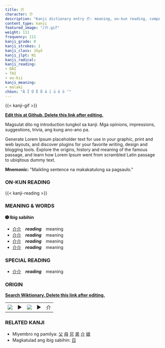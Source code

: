 ```yaml
---
title: 介
character: 介
description: "Kanji dictionary entry 介: meaning, on-kun reading, compounds, origin, related kanji"
content_type: kanji
featured_image: "/介.gif"
weight: 111
frequency: 111
kanji_grade: 0
kanji_strokes: 1
kanji_class: Jōyō
kanji_jlpt: N1
kanji_radical: 
kanji_reading: 
- DAI
- TAI
- oo-kii
kanji_meaning:
- malaki
chōon: "Ā Ī Ū Ē Ō ā ī ū ē ō ’"
---
```

[//]: # (Don't edit the line below. Kanji animated GIF code is automatically generated.)
{{< kanji-gif >}}

[//]: # (Edit below this line.)

**[Edit this at Github. Delete this link after editing.](https://github.com/tim0g/tim/tree/main/content/kanji/介/index.md)**

Magsulat dito ng introduction tungkol sa kanji. Mga opinions, impressions, suggestions, trivia, ang kung ano-ano pa.

Generate Lorem Ipsum placeholder text for use in your graphic, print and web layouts, and discover plugins for your favorite writing, design and blogging tools. Explore the origins, history and meaning of the famous passage, and learn how Lorem Ipsum went from scrambled Latin passage to ubiqitous dummy text.
 
**Mnemonic:** "Maikling sentence na makakatulong sa pagsaulo."

### ON-KUN READING

[//]: # (Don't edit the line below. ON-KUN READING code is automatically generated.)
{{< kanji-reading >}}

### MEANING & WORDS

#### ➊ **Ibig sabihin**
  - [介](../介)[介](../介)　***reading***　meaning
  - [介](../介)[介](../介)　***reading***　meaning
  - [介](../介)[介](../介)　***reading***　meaning
  - [介](../介)[介](../介)　***reading***　meaning

### SPECIAL READING
  - [介](../介)[介](../介)　***reading***　meaning

### ORIGIN

**[Search Wiktionary. Delete this link after editing.](https://wiktionary.org/wiki/介)**
<table class="kanji-table"><tr><td>
<img src="60px-介-bronze.svg.png">
</td><td>▶</td><td>
<img src="60px-介-oracle.svg.png">
</td><td>▶</td>
<td class="kanji-origin">介</td>
</tr></table>

### RELATED KANJI
- Miyembro ng pamilya: [父](../父) [母](../母) [兄](../兄) [弟](../弟) [介](../介) [娘](../娘)
- Magkatulad ang ibig sabihin: [日](../日)
